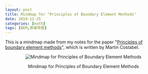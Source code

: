 ```yaml
---
layout: post
title: Mindmap for "Principles of Boundary Element Methods"
date: 2019-12-25
categories: [math]
tags: [BEM,思维导图]
---
```


This is a mindmap made from my notes for the paper "[Principles of boundary element methods](https://perso.univ-rennes1.fr/martin.costabel/publis/Co_PrinciplesBEM.pdf)", which is written by Martin Costabel.

<p align="center"><img src="/figures/p75819011.jpg" alt="Mindmap for Principles of Boundary Element Methods" /></p>
<p align="center">Mindmap for Principles of Boundary Element Methods</p>
